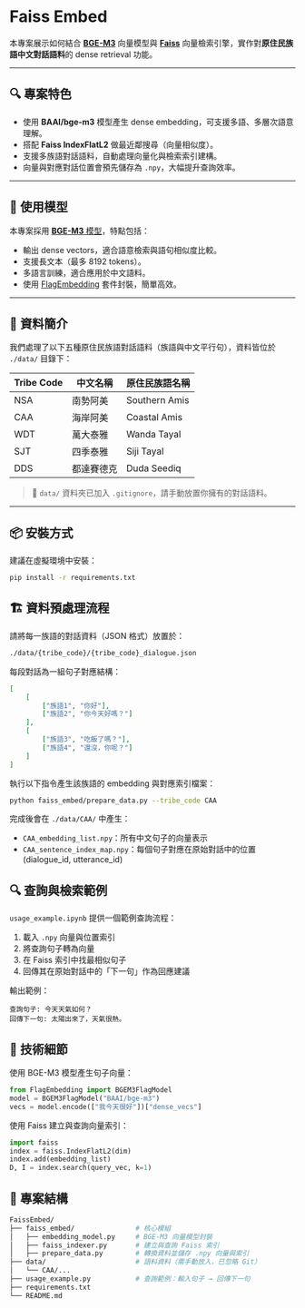 # Faiss Embed

本專案展示如何結合 [**BGE-M3**](https://huggingface.co/BAAI/bge-m3) 向量模型與 [**Faiss**](https://github.com/facebookresearch/faiss) 向量檢索引擎，實作對**原住民族語中文對話語料**的 dense retrieval 功能。

---

## 🔍 專案特色

- 使用 **BAAI/bge-m3** 模型產生 dense embedding，可支援多語、多層次語意理解。
- 搭配 **Faiss IndexFlatL2** 做最近鄰搜尋（向量相似度）。
- 支援多族語對話語料，自動處理向量化與檢索索引建構。
- 向量與對應對話位置會預先儲存為 `.npy`，大幅提升查詢效率。

---

## 🧠 使用模型

本專案採用 [**BGE-M3** 模型](https://huggingface.co/BAAI/bge-m3)，特點包括：

- 輸出 dense vectors，適合語意檢索與語句相似度比較。
- 支援長文本（最多 8192 tokens）。
- 多語言訓練，適合應用於中文語料。
- 使用 [FlagEmbedding](https://github.com/FlagOpen/FlagEmbedding) 套件封裝，簡單高效。

---

## 📁 資料簡介

我們處理了以下五種原住民族語對話語料（族語與中文平行句），資料皆位於 `./data/` 目錄下：

| Tribe Code | 中文名稱     | 原住民族語名稱      |
|------------|--------------|---------------------|
| NSA        | 南勢阿美     | Southern Amis       |
| CAA        | 海岸阿美     | Coastal Amis        |
| WDT        | 萬大泰雅     | Wanda Tayal         |
| SJT        | 四季泰雅     | Siji Tayal          |
| DDS        | 都達賽德克   | Duda Seediq         |

> 📂 `data/` 資料夾已加入 `.gitignore`，請手動放置你擁有的對話語料。

---

## 📦 安裝方式

建議在虛擬環境中安裝：

```bash
pip install -r requirements.txt
```

## 🏗️ 資料預處理流程
請將每一族語的對話資料（JSON 格式）放置於：
```bash
./data/{tribe_code}/{tribe_code}_dialogue.json
```
每段對話為一組句子對應結構：
```json
[
    [
        ["族語1", "你好"],
        ["族語2", "你今天好嗎？"]
    ],
    [
        ["族語3", "吃飯了嗎？"],
        ["族語4", "還沒，你呢？"]
    ]
]
```

執行以下指令產生該族語的 embedding 與對應索引檔案：
```bash
python faiss_embed/prepare_data.py --tribe_code CAA
```
完成後會在 `./data/CAA/` 中產生：
- `CAA_embedding_list.npy`：所有中文句子的向量表示
- `CAA_sentence_index_map.npy`：每個句子對應在原始對話中的位置 (dialogue_id, utterance_id)

## 🔍 查詢與檢索範例
`usage_example.ipynb` 提供一個範例查詢流程：
1. 載入 `.npy` 向量與位置索引
2. 將查詢句子轉為向量
3. 在 Faiss 索引中找最相似句子
4. 回傳其在原始對話中的「下一句」作為回應建議

輸出範例：
```
查詢句子: 今天天氣如何？
回傳下一句: 太陽出來了，天氣很熱。
```

## 🧠 技術細節
使用 BGE-M3 模型產生句子向量：
```python
from FlagEmbedding import BGEM3FlagModel
model = BGEM3FlagModel("BAAI/bge-m3")
vecs = model.encode(["我今天很好"])["dense_vecs"]
```

使用 Faiss 建立與查詢向量索引：
```python
import faiss
index = faiss.IndexFlatL2(dim)
index.add(embedding_list)
D, I = index.search(query_vec, k=1)
```

## 📂 專案結構
```bash
FaissEmbed/
├── faiss_embed/               # 核心模組
│   ├── embedding_model.py     # BGE-M3 向量模型封裝
│   ├── faiss_indexer.py       # 建立與查詢 Faiss 索引
│   ├── prepare_data.py        # 轉換資料並儲存 .npy 向量與索引
├── data/                      # 語料資料（需手動放入，已忽略 Git）
│   └── CAA/...
├── usage_example.py           # 查詢範例：輸入句子 → 回傳下一句
├── requirements.txt
└── README.md
```